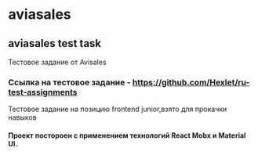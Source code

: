 # aviasales
## aviasales test task
Тестовое задание от Avisales

### Ссылка на тестовое задание - <https://github.com/Hexlet/ru-test-assignments>

Тестовое задание на позицию frontend junior,взято для прокачки навыков

#### Проект постороен с применением технологий React Mobx и Material UI.

